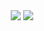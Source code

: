 <div align="center">
  <img src="https://github-readme-stats.vercel.app/api/top-langs/?username=bluffblue&theme=radical&layout=compact&hide_border=true&bg_color=0D1117" />
  
  <img src="https://komarev.com/ghpvc/?username=bluffblue&color=blueviolet&style=flat-square&label=Profile+Views" />
</div>
